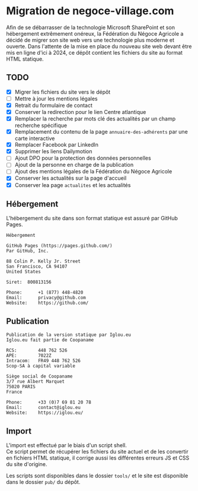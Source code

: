 # Migration de negoce-village.com
Afin de se débarrasser de la technologie Microsoft SharePoint et son hébergement extrêmement onéreux, la Fédération du Négoce Agricole a décidé de migrer son site web vers une technologie plus moderne et ouverte. Dans l'attente de la mise en place du nouveau site web devant être mis en ligne d'ici à 2024, ce dépôt contient les fichiers du site au format HTML statique.

## TODO
- [x] Migrer les fichiers du site vers le dépôt
- [ ] Mettre à jour les mentions légales
- [x] Retrait du formulaire de contact
- [x] Conserver la redirection pour le lien Centre atlantique
- [x] Remplacer la recherche par mots clé des actualités par un champ recherche spécifique
- [x] Remplacement du contenu de la page `annuaire-des-adhérents` par une carte interactive
- [x] Remplacer Facebook par LinkedIn
- [x] Supprimer les liens Dailymotion
- [ ] Ajout DPO pour la protection des données personnelles
- [ ] Ajout de la personne en charge de la publication
- [ ] Ajout des mentions légales de la Fédération du Négoce Agricole
- [x] Conserver les actualités sur la page d'accueil
- [x] Conserver lea page `actualites` et les actualités

## Hébergement
L'hébergement du site dans son format statique est assuré par GitHub Pages.
```
Hébergement

GitHub Pages (https://pages.github.com/)
Par GitHub, Inc.

88 Colin P. Kelly Jr. Street
San Francisco, CA 94107
United States

Siret:  800813156

Phone:      +1 (877) 448-4820 
Email:      privacy@github.com
Website:    https://github.com/
```

## Publication
```
Publication de la version statique par Iglou.eu
Iglou.eu fait partie de Coopaname

RCS:        448 762 526
APE:        7022Z
Intracom:   FR49 448 762 526
Scop-SA à capital variable

Siège social de Coopaname
3/7 rue Albert Marquet
75020 PARIS
France

Phone:      +33 (0)7 69 81 20 78
Email:      contact@iglou.eu
Website:    https://iglou.eu/
```
## Import
L'import est effectué par le biais d'un script shell.   
Ce script permet de récupérer les fichiers du site actuel et de les convertir en fichiers HTML statique, il corrige aussi les différentes erreurs JS et CSS du site d'origine.

Les scripts sont disponibles dans le dossier `tools/` et le site est disponible dans le dossier `pub/` du dépôt.